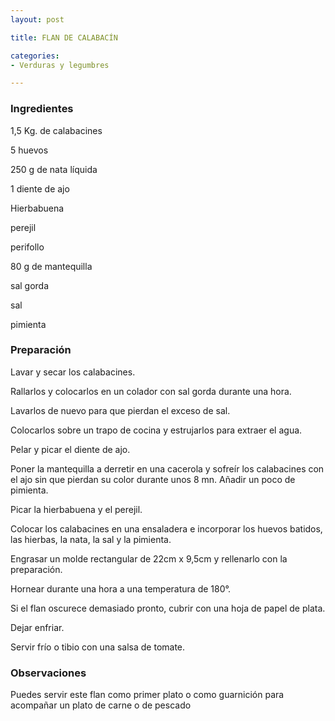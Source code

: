 ```yaml
---
layout: post

title: FLAN DE CALABACÍN

categories:
- Verduras y legumbres

---
```

<h3>Ingredientes</h3>

1,5 Kg. de calabacines

5 huevos

250 g de nata líquida

1 diente de ajo

Hierbabuena

perejil

perifollo

80 g de mantequilla

sal gorda

sal

pimienta

<h3>Preparación</h3>

Lavar y secar los calabacines.

Rallarlos y colocarlos en un colador con sal gorda durante una hora.

Lavarlos de nuevo para que pierdan el exceso de sal.

Colocarlos sobre un trapo de cocina y estrujarlos para extraer el agua.

Pelar y picar el diente de ajo.

Poner la mantequilla a derretir en una cacerola y sofreír los calabacines con el ajo sin que pierdan su color durante unos 8 mn. Añadir un poco de pimienta.

Picar la hierbabuena y el perejil.

Colocar los calabacines en una ensaladera e incorporar los huevos batidos, las hierbas, la nata, la sal y la pimienta.

Engrasar un molde rectangular de 22cm x 9,5cm y rellenarlo con la preparación.

Hornear durante una hora a una temperatura de 180°.

Si el flan oscurece demasiado pronto, cubrir con una hoja de papel de plata.

Dejar enfriar.

Servir frío o tibio con una salsa de tomate.

<h3>Observaciones</h3>

Puedes servir este flan como primer plato o como guarnición para acompañar un plato de carne o de pescado